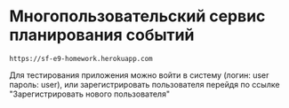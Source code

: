 # Многопользовательский сервис планирования событий

```
https://sf-e9-homework.herokuapp.com
```

Для тестирования приложения можно войти в систему (логин: user пароль: user), или зарегистрировать пользователя перейдя по ссылке "Зарегистрировать нового пользователя"
